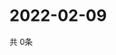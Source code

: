# 2022-02-09
  共 0条

  <!-- BEGIN -->
  <!-- 最后更新时间Wed Feb 09 2022 23:03:24 GMT+0000 (Coordinated Universal Time) -->
  
  <!-- END -->
  
  